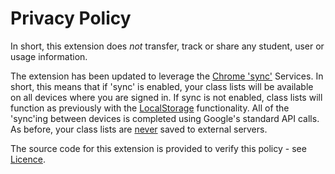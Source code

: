# Privacy Policy
In short, this extension does *not* transfer, track or share any student, user or usage information.  

The extension has been updated to leverage the [Chrome 'sync'](https://developer.chrome.com/extensions/storage') Services.  In short, this means that if 'sync' is enabled, your class lists will be available on all devices where you are signed in.  If sync is not enabled, class lists  will function as previously with the [LocalStorage](https://en.wikipedia.org/wiki/Web_storage#localStorage) functionality.  All of the 'sync'ing between devices is completed using Google's standard API calls.  As before, your class lists are <u>never</u> saved to external servers. 

The source code for this extension is provided to verify this policy - see [Licence](LICENSE.md).

